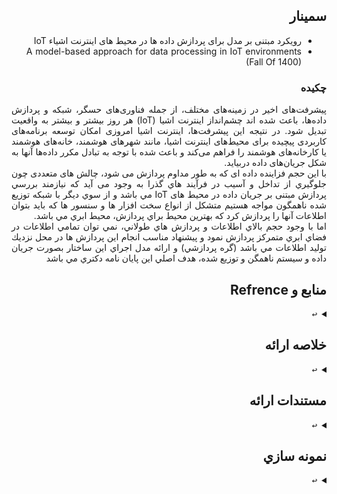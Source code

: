 <div dir="rtl" style="text-align: justify; text-justify: inter-word;">
  
## سمينار  
- رویکرد مبتنی بر مدل برای پردازش داده ها در محیط های اينترنت اشياء IoT
- A model-based approach for data processing in IoT environments (Fall Of 1400)
### چكيده
پیشرفت‌های اخیر در زمینه‌های مختلف، از جمله فناوری‌های حسگر، شبکه و پردازش داده‌ها، باعث شده اند چشم‌انداز اینترنت اشیا (IoT) هر روز بیشتر و بیشتر به واقعیت تبدیل شود. در نتیجه این پیشرفت‌ها، اینترنت اشیا امروزی امکان توسعه برنامه‌های کاربردی پیچیده برای محیط‌های اینترنت اشیا، مانند شهرهای هوشمند، خانه‌های هوشمند یا کارخانه‌های هوشمند را فراهم می‌کند و باعث شده با توجه به تبادل مکرر داده‌ها آنها به شکل جریان‌های داده دربيايد. <br>
با این حجم فزاینده داده ای که به طور مداوم پردازش می شود، چالش های متعددی چون جلوگيري از تداخل و آسيب در فرآيند هاي گذرا به وجود می آید كه نيازمند بررسي پردازش مبتنی بر جریان داده در محیط های IoT مي باشد و از سوي ديگر با شبكه توزيع شده ناهمگون مواجه هستيم متشكل از انواع سخت افزار ها و سنسور ها كه بايد بتوان اطلاعات آنها را پردازش كرد كه بهترين محيط براي پردازش، محيط ابري مي باشد. <br>
اما با وجود حجم بالاي اطلاعات و پردازش هاي طولاني، نمي توان تمامي اطلاعات در فضاي ابري متمركز پردازش نمود و پيشنهاد مناسب انجام اين پردازش ها در محل نزديك توليد اطلاعات مي باشد (گره پردازشي) و ارائه مدل اجراي اين ساختار بصورت جريان داده و سيستم ناهمگن و توزيع شده، هدف اصلي اين پايان نامه دكتري مي باشد

## منابع و Refrence
  <details> 
    <summary><kbd>↩</kbd></summary>
    پايان نامه ها
    <br>
    <a href="https://elib.uni-stuttgart.de/bitstream/11682/11191/1/Franco-da-Silva_2020_PhD-thesis.pdf">A model-based approach for data processing in IoT environments</a> <br>
    <a href="https://ieeexplore.ieee.org/abstract/document/8383659">The Next Grand Challenges: Integrating the Internet of Things and Data Science.</a> <br>
    <a href="https://ieeexplore.ieee.org/document/7196498">Towards a Semantic Model for Automated Deployment of IoT Services Across Platforms</a> <br>
</details>  
  
## خلاصه ارائه
  <details> 
    <summary><kbd>↩</kbd></summary>
    صوت خلاصه
    <br>
    <a href="">Brief.m4a</a>
</details>  
  
## مستندات ارائه
  <details> 
    <summary><kbd>↩</kbd></summary>
    فايل گزارش Word : <br>
[DocFile.docx]()
    <br>
     فايل گزارش PDF : <br>
[PdfFile.pdf]()
    <br>
    فايل ارائه Powerpoint : <br>
    PPSX File <a href="">Presentation.ppsx</a> <br>
    <br>
    فايل ترجمه مقاله Word : <br>
[DocFile.docx]()
    <br>
     فايل ترجمه مقاله PDF : <br>
[PdfFile.pdf]()
    <br>

</details>  
  
## نمونه سازي
  <details> 
    <summary><kbd>↩</kbd></summary>
    <a href="">Code</a>
</details>  
